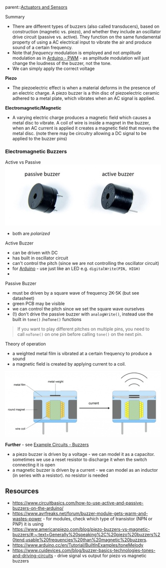 parent::[Actuators and Sensors](Actuators%20and%20Sensors.md)

Summary
- There are different types of buzzers (also called transducers), based on construction (magnetic vs. piezo), and whether they include an oscillator drive circuit (passive vs. active). They function on the same fundamental property of using a AC electrical input to vibrate the air and produce sound of a certain frequency. 
- Note that _frequency_ modulation is employed and not _amplitude_ modulation as in [Arduino - PWM](Arduino%20-%20PWM.md) - as amplitude modulation will just change the loudness of the buzzer, not the tone.
- We can simply apply the correct voltage 

**Piezo**
- The piezoelectric effect is when a material deforms in the presence of an electric charge. A piezo buzzer is a thin disc of piezoelectric ceramic adhered to a metal plate, which vibrates when an AC signal is applied.

**Electromagnetic/Magnetic**
- A varying electric charge produces a magnetic field which causes a metal disc to vibrate. A coil of wire is inside a magnet in the buzzer, when an AC current is applied it creates a magnetic field that moves the metal disc. (note there may be circuitry allowing a DC signal to be applied to the buzzer pins)

### Electromagnetic Buzzers

Active vs Passive
![Pasted image 20221007132507](attachments/Pasted%20image%2020221007132507.png)
- both are _polarized_

Active Buzzer
- can be driven with DC 
- has built in oscillator circuit 
- can't control the pitch (since we are not controlling the oscillator circuit)
- for [Arduino](Arduino.md) - use just like an LED e.g. `digitalWrite(PIN, HIGH)`
- 


Passive Buzzer
- must be driven by a square wave of frequency 2K-5K (but see datasheet)
- green PCB may be visible
- we can control the pitch since we set the square wave ourselves
- (!) don't drive the passive buzzer with `analogWrite()`, instead use the built in `tone()` /`noTone()` functions

> If you want to play different pitches on multiple pins, you need to call `noTone()` on one pin before calling `tone()` on the next pin.

Theory of operation
- a weighted metal film is vibrated at a certain frequency to produce a sound 
- a magnetic field is created by applying current to a coil.


![Pasted image 20221007132552](attachments/Pasted%20image%2020221007132552.png)

**Further** - see [Example Circuits - Buzzers](Example%20Circuits%20-%20Buzzers.md)
- a piezo buzzer is driven by a voltage - we can model it as a capacitor. sometimes we use a reset resistor to discharge it when the switch connecting it is open
- a magnetic buzzer is driven by a current - we can model as an inductor (in series with a resistor). no resistor is needed

## Resources
- https://www.circuitbasics.com/how-to-use-active-and-passive-buzzers-on-the-arduino/
- https://www.avrfreaks.net/forum/buzzer-module-gets-warm-and-wastes-power - for modules, check which type of transistor (NPN or PNP) it is using
- https://www.americanpiezo.com/blog/piezo-buzzers-vs-magnetic-buzzers/#:~:text=Generally%20speaking%2C%20piezo%20buzzers%20tend,usable%20frequencies%20than%20magnetic%20buzzers.
- https://www.arduino.cc/en/Tutorial/BuiltInExamples/toneMelody 
- https://www.cuidevices.com/blog/buzzer-basics-technologies-tones-and-driving-circuits - drive signal vs output for piezo vs magnetic buzzers